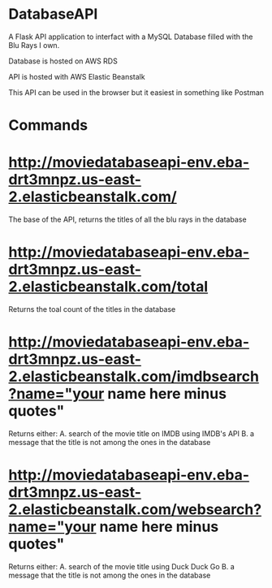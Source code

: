 # DatabaseAPI
A Flask API application to interfact with a MySQL Database filled with the Blu Rays I own. 

Database is hosted on AWS RDS

API is hosted with AWS Elastic Beanstalk

This API can be used in the browser but it easiest in something like Postman

# Commands

# http://moviedatabaseapi-env.eba-drt3mnpz.us-east-2.elasticbeanstalk.com/

The base of the API, returns the titles of all the blu rays in the database

# http://moviedatabaseapi-env.eba-drt3mnpz.us-east-2.elasticbeanstalk.com/total

Returns the toal count of the titles in the database

# http://moviedatabaseapi-env.eba-drt3mnpz.us-east-2.elasticbeanstalk.com/imdbsearch?name="your name here minus quotes"

Returns either:
A. search of the movie title on IMDB using IMDB's API
B. a message that the title is not among the ones in the database

# http://moviedatabaseapi-env.eba-drt3mnpz.us-east-2.elasticbeanstalk.com/websearch?name="your name here minus quotes"

Returns either:
A. search of the movie title using Duck Duck Go 
B. a message that the title is not among the ones in the database

